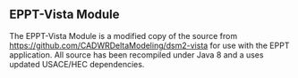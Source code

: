 ## EPPT-Vista Module

The EPPT-Vista Module is a modified copy of the source from https://github.com/CADWRDeltaModeling/dsm2-vista for use with the EPPT application.
All source has been recompiled under Java 8 and a uses updated USACE/HEC dependencies.
